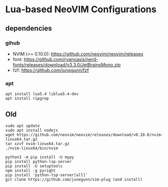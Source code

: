# Lua-based NeoVIM Configurations

## dependencies

### gihub
- NVIM (>= 0.10.0): https://github.com/neovim/neovim/releases
- font: https://github.com/ryanoasis/nerd-fonts/releases/download/v3.3.0/JetBrainsMono.zip
- fzf: https://github.com/junegunn/fzf

### apt
```
apt install lua5.4 liblua5.4-dev
apt install ripgrep
```

## Old
```
sudo apt update
sudo apt install nodejs
wget https://github.com/neovim/neovim/releases/download/v0.10.0/nvim-linux64.tar.gz
tar xzvf nvim-linux64.tar.gz
./nvim-linux64/bin/nvim

python3 -m pip install -U mypy
pip install python-lsp-server
pip install -U setuptools
npm install -g pyright
pip install 'python-lsp-server[all]'
git clone https://github.com/junegunn/vim-plug (and install)
```
